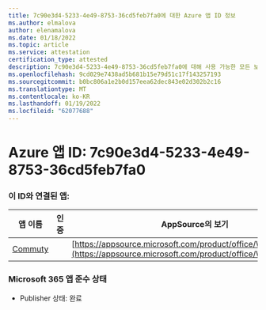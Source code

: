 ```yaml
---
title: 7c90e3d4-5233-4e49-8753-36cd5feb7fa0에 대한 Azure 앱 ID 정보
ms.author: elmalova
author: elenamalova
ms.date: 01/18/2022
ms.topic: article
ms.service: attestation
certification_type: attested
description: 7c90e3d4-5233-4e49-8753-36cd5feb7fa0에 대해 사용 가능한 모든 보안 및 규정 준수 정보입니다.
ms.openlocfilehash: 9cd029e7438ad5b681b15e79d51c17f143257193
ms.sourcegitcommit: b0bc806a1e2b0d157eea62dec843e02d302b2c16
ms.translationtype: MT
ms.contentlocale: ko-KR
ms.lasthandoff: 01/19/2022
ms.locfileid: "62077688"
---
```

# <a name="azure-app-id-7c90e3d4-5233-4e49-8753-36cd5feb7fa0"></a>Azure 앱 ID: 7c90e3d4-5233-4e49-8753-36cd5feb7fa0


### <a name="apps-associated-with-this-id"></a>이 ID와 연결된 앱:
| **앱 이름** | **인증** | **AppSource의 보기** |
|--------------|---------------|-----------------------|
| [Commuty](https://docs.microsoft.com/microsoft-365-app-certification/forward/WA200003325) |  | [https://appsource.microsoft.com/product/office/WA200003325](https://appsource.microsoft.com/product/office/WA200003325) |

### <a name="microsoft-365-app-compliance-status"></a>Microsoft 365 앱 준수 상태
- Publisher 상태: 완료
